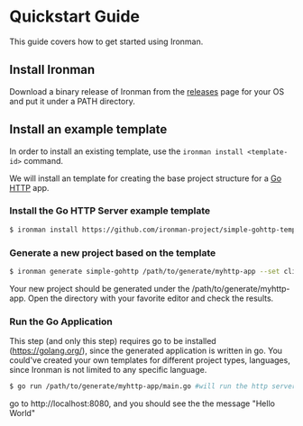 # Quickstart Guide

This guide covers how to get started using Ironman.

## Install Ironman

Download a binary release of Ironman from the [releases](https://github.com/ironman-project/ironman/releases) page for your OS and put it under a PATH directory.

## Install an example template

In order to install an existing template, use the ```ironman install <template-id>``` command.

We will install an template for creating the base project structure for a  [Go HTTP](https://golang.org/pkg/net/http/) app.


### Install the Go HTTP Server example template

```bash
$ ironman install https://github.com/ironman-project/simple-gohttp-template.git
```

### Generate a new project based on the template

```bash
$ ironman generate simple-gohttp /path/to/generate/myhttp-app --set cliName=mycli,projectName="My CLI",projectDescription="This is an example generated cobra cli project"
```

Your new project should be generated under the /path/to/generate/myhttp-app. Open the directory with your favorite editor and check the results.

### Run the Go Application

This step (and only this step) requires go to be installed (https://golang.org/), since the generated application is written in go. You could've created your own templates for different project types, languages, since Ironman is not limited to any specific language. 

```bash
$ go run /path/to/generate/myhttp-app/main.go #will run the http server
```

go to http://localhost:8080, and you should see the the message "Hello World"

